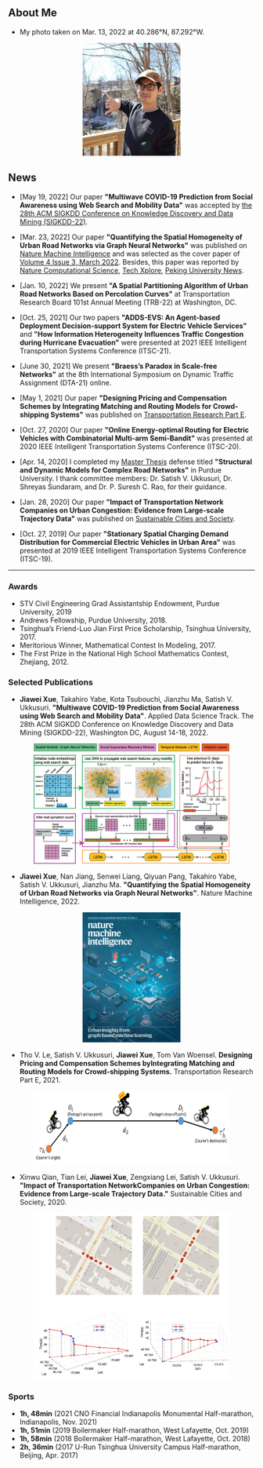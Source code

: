 ## About Me
* My photo taken on Mar. 13, 2022 at 40.286&deg;N, 87.292&deg;W.
<p align="center">
  <img src="pic2.png" width="200" height="230">
</p>

## News
* [May 19, 2022] Our paper **"Multiwave COVID-19 Prediction from Social Awareness using Web Search and Mobility Data"** was accepted by [the 28th ACM SIGKDD Conference on Knowledge Discovery and Data Mining (SIGKDD-22)](https://kdd.org/kdd2022/). 

* [Mar. 23, 2022] Our paper **"Quantifying the Spatial Homogeneity of Urban Road Networks via Graph Neural Networks"** was published on [Nature Machine Intelligence](https://www.nature.com/articles/s42256-022-00462-y) and was selected as the cover paper of [Volume 4 Issue 3, March 2022](https://www.nature.com/natmachintell/volumes/4/issues/3). Besides, this paper was reported by [Nature Computational Science](https://www.nature.com/articles/s43588-022-00244-x), [Tech Xplore](https://techxplore.com/news/2022-05-graph-neural-networks-spatial-homogeneity.html), [Peking University News](https://news.pku.edu.cn/jxky/b7c965cbb640434ca109da42c94d7e39.htm). 

* [Jan. 10, 2022] We present **"A Spatial Partitioning Algorithm of Urban Road Networks Based on Percolation Curves"** at Transportation Research Board 101st Annual Meeting (TRB-22) at Washington, DC.

* [Oct. 25, 2021] Our two papers **"ADDS-EVS: An Agent-based Deployment Decision-support System for Electric Vehicle Services"** and  **"How Information Heterogeneity Influences Traffic Congestion during Hurricane Evacuation"** were presented at 2021 IEEE Intelligent Transportation Systems Conference (ITSC-21).

* [June 30, 2021] We present **"Braess’s Paradox in Scale-free Networks"** at the 8th International Symposium on Dynamic Traffic Assignment (DTA-21) online.  

* [May 1, 2021] Our paper **"Designing Pricing and Compensation Schemes by Integrating Matching and Routing Models for Crowd-shipping Systems"** was published on [Transportation Research Part E](https://www.sciencedirect.com/science/article/abs/pii/S1366554520308516). 

* [Oct. 27, 2020] Our paper **"Online Energy-optimal Routing for Electric Vehicles with Combinatorial Multi-arm Semi-Bandit"** was presented at 2020 IEEE Intelligent Transportation Systems Conference (ITSC-20).

* [Apr. 14, 2020] I completed my [Master Thesis](https://hammer.purdue.edu/articles/thesis/Structural_and_dynamic_models_for_complex_road_networks/12245345) defense titled **"Structural and Dynamic Models for Complex Road Networks"** in Purdue University. I thank committee members: Dr. Satish V. Ukkusuri, Dr. Shreyas Sundaram, and Dr. P. Suresh C. Rao, for their guidance.

* [Jan. 28, 2020] Our paper **"Impact of Transportation Network Companies on Urban Congestion: Evidence from Large-scale Trajectory Data"** was published on [Sustainable Cities and Society](https://www.sciencedirect.com/science/article/abs/pii/S2210670720300408). 

* [Oct. 27, 2019] Our paper **"Stationary Spatial Charging Demand Distribution for Commercial Electric Vehicles in Urban Area"** was presented at 2019 IEEE Intelligent Transportation Systems Conference (ITSC-19).

---

### Awards
* STV Civil Engineering Grad Assistantship Endowment, Purdue University, 2019
* Andrews Fellowship, Purdue University, 2018.
* Tsinghua’s Friend-Luo Jian First Price Scholarship, Tsinghua University, 2017.
* Meritorious Winner, Mathematical Contest In Modeling, 2017.
* The First Prize in the National High School Mathematics Contest, Zhejiang, 2012.

### Selected Publications
* **Jiawei Xue**, Takahiro Yabe, Kota Tsubouchi, Jianzhu Ma, Satish V. Ukkusuri. **"Multiwave COVID-19 Prediction from
Social Awareness using Web Search and Mobility Data"**. Applied Data Science Track. The 28th ACM SIGKDD Conference
on Knowledge Discovery and Data Mining (SIGKDD-22), Washington DC, August 14-18, 2022.
<p align="center">
  <img src="covid19-prediction.png" width="400">
</p>

* **Jiawei Xue**, Nan Jiang, Senwei Liang, Qiyuan Pang, Takahiro Yabe, Satish V. Ukkusuri, Jianzhu Ma. **"Quantifying the
Spatial Homogeneity of Urban Road Networks via Graph Neural Networks"**. Nature Machine Intelligence, 2022. 
<p align="center">
  <img src="nmi-fig.png" width="200">
</p>

* Tho V. Le, Satish V. Ukkusuri, **Jiawei Xue**, Tom Van Woensel. **Designing Pricing and Compensation Schemes byIntegrating Matching and Routing Models for Crowd-shipping Systems.** Transportation Research Part E, 2021.


<p align="center">
  <img src="deliveryOptions13.png" width="400" height="150">
</p>

* Xinwu Qian, Tian Lei, **Jiawei Xue**, Zengxiang Lei, Satish V. Ukkusuri. **"Impact of Transportation NetworkCompanies on Urban Congestion: Evidence from Large-scale Trajectory Data."** Sustainable Cities and Society, 2020.

<p align="center">
  <img src="congestion2.png" width="400" >
</p>

### Sports 

- **1h, 48min** (2021 CNO Financial Indianapolis Monumental Half-marathon, Indianapolis, Nov. 2021)
- **1h, 51min** (2019 Boilermaker Half-marathon, West Lafayette, Oct. 2019)
- **1h, 58min** (2018 Boilermaker Half-marathon, West Lafayette, Oct. 2018)
- **2h, 36min** (2017 U-Run Tsinghua University Campus Half-marathon, Beijing, Apr. 2017)



<!-- <p style="font-size:11px">Page template forked from <a href="https://github.com/evanca/quick-portfolio">evanca</a></p>   -->  
<!-- Remove above link if you don't want to attibute -->  
